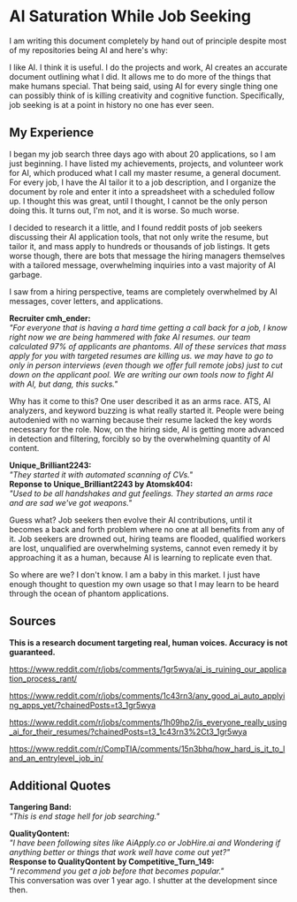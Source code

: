 # AI Saturation While Job Seeking
I am writing this document completely by hand out of principle despite most of my repositories being AI and here's why:

I like AI. I think it is useful. I do the projects and work, AI creates an accurate document outlining what I did. It allows me to do more of the things that make humans special. That being said, using AI for every single thing one can possibly think of is killing creativity and cognitive function. Specifically, job seeking is at a point in history no one has ever seen.

## My Experience
I began my job search three days ago with about 20 applications, so I am just beginning. I have listed my achievements, projects, and volunteer work for AI, which produced what I call my master resume, a general document. For every job, I have the AI tailor it to a job description, and I organize the document by role and enter it into a spreadsheet with a scheduled follow up. I thought this was great, until I thought, I cannot be the only person doing this. It turns out, I'm not, and it is worse. So much worse.

I decided to research it a little, and I found reddit posts of job seekers discussing their AI application tools, that not only write the resume, but tailor it, and mass apply to hundreds or thousands of job listings. It gets worse though, there are bots that message the hiring managers themselves with a tailored message, overwhelming inquiries into a vast majority of AI garbage.

I saw from a hiring perspective, teams are completely overwhelmed by AI messages, cover letters, and applications.

**Recruiter cmh_ender:**  
*"For everyone that is having a hard time getting a call back for a job, I know right now we are being hammered with fake AI resumes. our team calculated 97% of applicants are phantoms. All of these services that mass apply for you with targeted resumes are killing us. we may have to go to only in person interviews (even though we offer full remote jobs) just to cut down on the applicant pool.
We are writing our own tools now to fight AI with AI, but dang, this sucks."*

Why has it come to this? One user described it as an arms race. ATS, AI analyzers, and keyword buzzing is what really started it. People were being autodenied with no warning because their resume lacked the key words necessary for the role. Now, on the hiring side, AI is getting more advanced in detection and filtering, forcibly so by the overwhelming quantity of AI content.  

**Unique_Brilliant2243:**  
*"They started it with automated scanning of CVs."*  
**Reponse to Unique_Brilliant2243 by Atomsk404:**  
*"Used to be all handshakes and gut feelings. They started an arms race and are sad we've got weapons."*  

Guess what? Job seekers then evolve their AI contributions, until it becomes a back and forth problem where no one at all benefits from any of it. Job seekers are drowned out, hiring teams are flooded, qualified workers are lost, unqualified are overwhelming systems, cannot even remedy it by approaching it as a human, because AI is learning to replicate even that.

So where are we? I don't know. I am a baby in this market. I just have enough thought to question my own usage so that I may learn to be heard through the ocean of phantom applications.

## Sources
**This is a research document targeting real, human voices. Accuracy is not guaranteed.**

https://www.reddit.com/r/jobs/comments/1gr5wya/ai_is_ruining_our_application_process_rant/

https://www.reddit.com/r/jobs/comments/1c43rn3/any_good_ai_auto_applying_apps_yet/?chainedPosts=t3_1gr5wya

https://www.reddit.com/r/jobs/comments/1h09hp2/is_everyone_really_using_ai_for_their_resumes/?chainedPosts=t3_1c43rn3%2Ct3_1gr5wya

https://www.reddit.com/r/CompTIA/comments/15n3bhq/how_hard_is_it_to_land_an_entrylevel_job_in/

## Additional Quotes
**Tangering Band:**  
*"This is end stage hell for job searching."*

**QualityQontent:**  
*"I have been following sites like AiApply.co or JobHire.ai and Wondering if anything better or things that work well have come out yet?"*  
**Response to QualityQontent by Competitive_Turn_149:**  
*"I recommend you get a job before that becomes popular."*  
This conversation was over 1 year ago. I shutter at the development since then.

